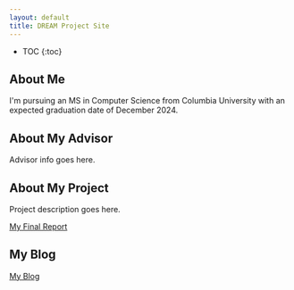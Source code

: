 ```yaml
---
layout: default
title: DREAM Project Site
---
```


* TOC
{:toc}

## About Me

I'm pursuing an MS in Computer Science from Columbia University with an expected graduation date of December 2024. 

## About My Advisor

Advisor info goes here.

## About My Project

Project description goes here.

[My Final Report](files/finalreport.pdf)

## My Blog

[My Blog](blog.html)
